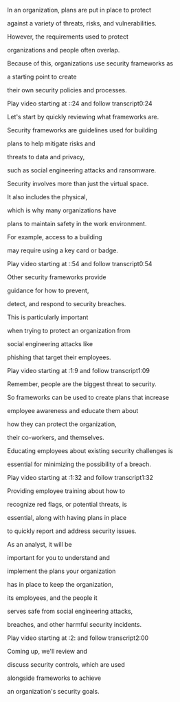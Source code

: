 In an organization, plans are put in place to protect 

against a variety of threats, risks, and vulnerabilities. 

However, the requirements used to protect 

organizations and people often overlap. 

Because of this, organizations use security frameworks as 

a starting point to create 

their own security policies and processes.

Play video starting at ::24 and follow transcript0:24

Let's start by quickly reviewing what frameworks are. 

Security frameworks are guidelines used for building 

plans to help mitigate risks and 

threats to data and privacy, 

such as social engineering attacks and ransomware. 

Security involves more than just the virtual space. 

It also includes the physical, 

which is why many organizations have 

plans to maintain safety in the work environment. 

For example, access to a building 

may require using a key card or badge.

Play video starting at ::54 and follow transcript0:54

Other security frameworks provide 

guidance for how to prevent, 

detect, and respond to security breaches. 

This is particularly important 

when trying to protect an organization from 

social engineering attacks like 

phishing that target their employees.

Play video starting at :1:9 and follow transcript1:09

Remember, people are the biggest threat to security. 

So frameworks can be used to create plans that increase 

employee awareness and educate them about 

how they can protect the organization, 

their co-workers, and themselves. 

Educating employees about existing security challenges is 

essential for minimizing the possibility of a breach.

Play video starting at :1:32 and follow transcript1:32

Providing employee training about how to 

recognize red flags, or potential threats, is 

essential, along with having plans in place 

to quickly report and address security issues. 

As an analyst, it will be 

important for you to understand and 

implement the plans your organization 

has in place to keep the organization, 

its employees, and the people it 

serves safe from social engineering attacks, 

breaches, and other harmful security incidents.

Play video starting at :2: and follow transcript2:00

Coming up, we'll review and 

discuss security controls, which are used 

alongside frameworks to achieve 

an organization's security goals.